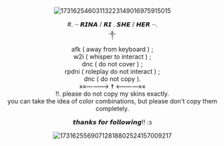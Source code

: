 <div align="center">

![17316254603113223149016975915015](https://github.com/user-attachments/assets/e8385acf-a7a5-49d6-aceb-fe5d0a5e11c8)

#. ┈ 𝙍𝙄𝙉𝘼 / 𝙍𝙄 . 𝙎𝙃𝙀 / 𝙃𝙀𝙍 ┈.<br/>
༒︎<br/> 
afk ( away from keyboard ) ;<br/>
w2i ( whisper to interact ) ;<br/>
dnc ( do not cover ) ;<br/>
rpdni ( roleplay do not interact ) ;<br/>
dnc ( do not copy ).<br/>
»»————> ☨ <————««<br/>
!!. please do not copy my skins exactly.<br/>
you can take the idea of color combinations, but please don't copy them completely.

𝙩𝙝𝙖𝙣𝙠𝙨 𝙛𝙤𝙧 𝙛𝙤𝙡𝙡𝙤𝙬𝙞𝙣𝙜!! :з<br/>

![17316255690712818802524157009217](https://github.com/user-attachments/assets/b34ec122-281f-412e-b02d-59b691215887)

